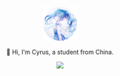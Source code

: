   <div align="center">
    <img class="circle--square" width="80" height="80" src="./assets/icon.png" />
    </a>
  <p>👋 Hi, I'm Cyrus, a student from China.</p>
  <p>
      <img src="https://github-readme-stats.vercel.app/api?username=Xm798&show_icons=true" />
    </a>
  </p>
</div>


<!--
**Xm798/Xm798** is a ✨ _special_ ✨ repository because its `README.md` (this file) appears on your GitHub profile.

Here are some ideas to get you started:

- 🔭 I’m currently working on ...
- 🌱 I’m currently learning ...
- 👯 I’m looking to collaborate on ...
- 🤔 I’m looking for help with ...
- 💬 Ask me about ...
- 📫 How to reach me: ...
- 😄 Pronouns: ...
- ⚡ Fun fact: ...

[![GitHub Streak](http://github-readme-streak-stats.herokuapp.com?user=Xm798&theme=dark)](https://git.io/streak-stats)

-->
